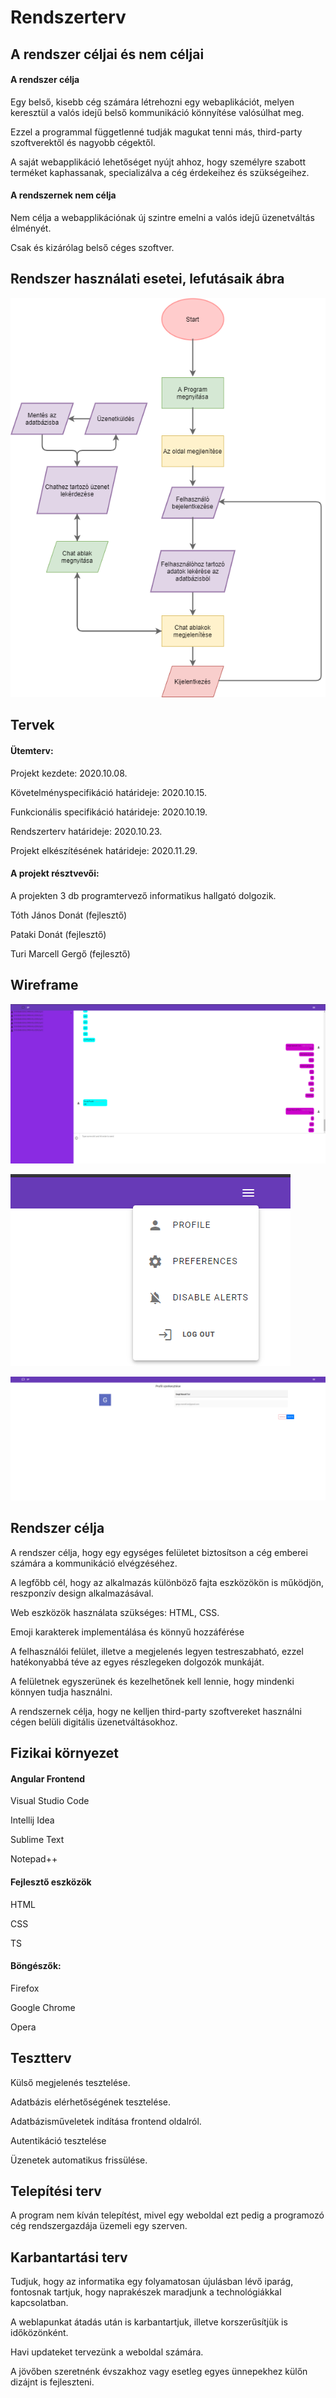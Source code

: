 Rendszerterv
============
## A rendszer céljai és nem céljai

#### A rendszer célja
Egy belső, kisebb cég számára létrehozni egy webaplikációt, melyen keresztül a valós idejű belső kommunikáció könnyítése valósúlhat meg.

Ezzel a programmal függetlenné tudják magukat tenni más, third-party szoftverektől és nagyobb cégektől.

A saját webapplikáció lehetőséget nyújt ahhoz, hogy személyre szabott terméket kaphassanak, specializálva a cég érdekeihez és szükségeihez.

#### A rendszernek nem célja

Nem célja a webapplikációnak új szintre emelni a valós idejű üzenetváltás élményét.

Csak és kizárólag belső céges szoftver.

## Rendszer használati esetei, lefutásaik ábra
![A diagram.](./images/a.png)

## Tervek

#### Ütemterv:
Projekt kezdete: 2020.10.08.

Követelményspecifikáció határideje: 2020.10.15.

Funkcionális specifikáció határideje: 2020.10.19.

Rendszerterv határideje: 2020.10.23.

Projekt elkészítésének határideje: 2020.11.29.

#### A projekt résztvevői:
A projekten 3 db programtervező informatikus hallgató dolgozik.

Tóth János Donát (fejlesztő)

Pataki Donát (fejlesztő)

Turi Marcell Gergő (fejlesztő)

## Wireframe

![A diagram.](./images/b.png)

![A diagram.](./images/c.png)

![A diagram.](./images/d.png)

## Rendszer célja

A rendszer célja, hogy egy egységes felületet biztosítson a cég emberei számára a kommunikáció elvégzéséhez.

A legfőbb cél, hogy az alkalmazás különböző fajta eszközökön is működjön, reszponzív design alkalmazásával.

Web eszközök használata szükséges: HTML, CSS.

Emoji karakterek implementálása és könnyű hozzáférése

A felhasználói felület, illetve a megjelenés legyen testreszabható, ezzel hatékonyabbá téve az egyes részlegeken dolgozók munkáját.
 
A felületnek egyszerünek és kezelhetőnek kell lennie, hogy mindenki könnyen tudja használni. 

A rendszernek célja, hogy ne kelljen third-party szoftvereket használni cégen belüli digitális üzenetváltásokhoz.

## Fizikai környezet

#### Angular Frontend

Visual Studio Code

Intellij Idea

Sublime Text

Notepad++

#### Fejlesztő eszközök
HTML

CSS

TS

#### Böngészők:

Firefox

Google Chrome

Opera

## Tesztterv

Külső megjelenés tesztelése.

Adatbázis elérhetőségének tesztelése.

Adatbázisműveletek indítása frontend oldalról.

Autentikáció tesztelése

Üzenetek automatikus frissülése.

## Telepítési terv

A program nem kíván telepítést, mivel egy weboldal ezt pedig a programozó cég rendszergazdája üzemeli egy szerven.

## Karbantartási terv

Tudjuk, hogy az informatika egy folyamatosan újulásban lévő iparág, fontosnak tartjuk, hogy naprakészek maradjunk a technológiákkal kapcsolatban.
 
A weblapunkat átadás után is karbantartjuk, illetve korszerűsítjük is időközönként.

Havi updateket tervezünk a weboldal számára.

A jövőben szeretnénk évszakhoz vagy esetleg egyes ünnepekhez külőn dizájnt is fejleszteni.
